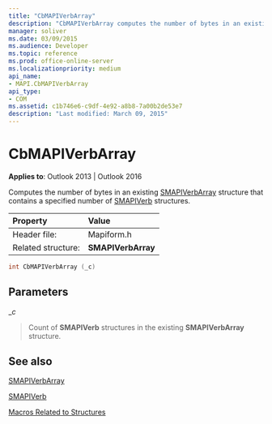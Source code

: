 ```yaml
---
title: "CbMAPIVerbArray"
description: "CbMAPIVerbArray computes the number of bytes in an existing SMAPIVerbArray structure that contains a specified number of SMAPIVerb structures."
manager: soliver
ms.date: 03/09/2015
ms.audience: Developer
ms.topic: reference
ms.prod: office-online-server
ms.localizationpriority: medium
api_name:
- MAPI.CbMAPIVerbArray
api_type:
- COM
ms.assetid: c1b746e6-c9df-4e92-a8b8-7a00b2de53e7
description: "Last modified: March 09, 2015"
---
```


# CbMAPIVerbArray

  
  
**Applies to**: Outlook 2013 | Outlook 2016 
  
Computes the number of bytes in an existing [SMAPIVerbArray](smapiverbarray.md) structure that contains a specified number of [SMAPIVerb](smapiverb.md) structures. 
  
|Property |Value |
|:-----|:-----|
|Header file:  <br/> |Mapiform.h  <br/> |
|Related structure:  <br/> |**SMAPIVerbArray** <br/> |
   
```cpp
int CbMAPIVerbArray (_c)
```

## Parameters

 __c_
  
> Count of **SMAPIVerb** structures in the existing **SMAPIVerbArray** structure. 
    
## See also



[SMAPIVerbArray](smapiverbarray.md)
  
[SMAPIVerb](smapiverb.md)


[Macros Related to Structures](macros-related-to-structures.md)

